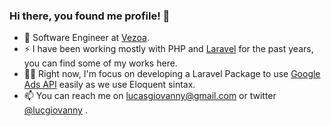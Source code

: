 ### Hi there, you found me profile! 👋

<!-- <p>
  <a href="https://twitter.com/lucgiovanny">
    <img alt="Twitter Follow" src="https://img.shields.io/twitter/follow/lucgiovanny?style=for-the-badge">
  </a>
</p>-->

- 🔭 Software Engineer at [Vezoa](https://github.com/vezoa).
- ⚡  I have been working mostly with PHP and [Laravel](http://laravel.com) for the past years, you can find some of my works here.
- 👨‍💻 Right now, I'm focus on developing a Laravel Package to use [Google Ads API](https://developers.google.com/google-ads/api/docs/start) easily as we use Eloquent sintax.
- 📫 You can reach me on lucasgiovanny@gmail.com or twitter [@lucgiovanny](http://twitter.com/lucgiovanny) .

